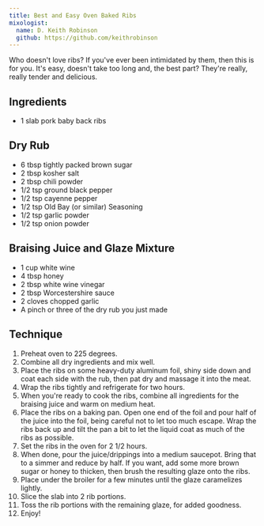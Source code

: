 ```yaml
---
title: Best and Easy Oven Baked Ribs
mixologist:
  name: D. Keith Robinson
  github: https://github.com/keithrobinson
---
```


Who doesn't love ribs? If you've ever been intimidated by them, then this is for you. It's easy, doesn't take too long and, the best part? They're really, really tender and delicious.

Ingredients
-----------
* 1 slab pork baby back ribs

Dry Rub
-----------
* 6 tbsp tightly packed brown sugar
* 2 tbsp kosher salt
* 2 tbsp chili powder
* 1/2 tsp ground black pepper
* 1/2 tsp cayenne pepper
* 1/2 tsp Old Bay (or similar) Seasoning
* 1/2 tsp garlic powder
* 1/2 tsp onion powder

Braising Juice and Glaze Mixture
-----------

* 1 cup white wine
* 4 tbsp honey
* 2 tbsp white wine vinegar
* 2 tbsp Worcestershire sauce
* 2 cloves chopped garlic
* A pinch or three of the dry rub you just made



Technique
-----------
1. Preheat oven to 225 degrees.
2. Combine all dry ingredients and mix well.
3. Place the ribs on some heavy-duty aluminum foil, shiny side down and coat each side with the rub, then pat dry and massage it into the meat.
4. Wrap the ribs tightly and refrigerate for two hours.
5. When you're ready to cook the ribs, combine all ingredients for the braising juice and warm on medium heat.
6. Place the ribs on a baking pan. Open one end of the foil and pour half of the juice into the foil, being careful not to let too much escape. Wrap the ribs back up and tilt the pan a bit to let the liquid coat as much of the ribs as possible.
7. Set the ribs in the oven for 2 1/2 hours.
8. When done, pour the juice/drippings into a medium saucepot. Bring that to a simmer and reduce by half. If you want, add some more brown sugar or honey to thicken, then brush the resulting glaze onto the ribs.
9. Place under the broiler for a few minutes until the glaze caramelizes lightly.
10. Slice the slab into 2 rib portions.
11. Toss the rib portions with the remaining glaze, for added goodness.
12. Enjoy!

